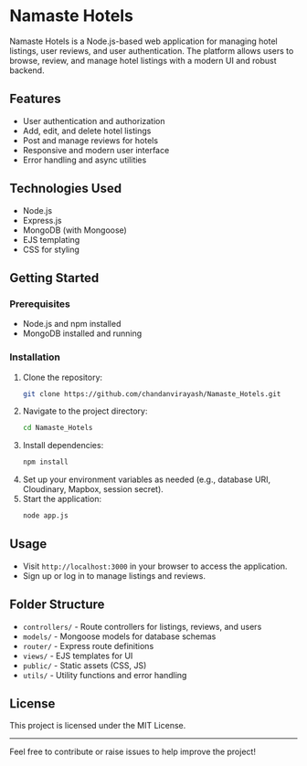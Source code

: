 # Namaste Hotels

Namaste Hotels is a Node.js-based web application for managing hotel listings, user reviews, and user authentication. The platform allows users to browse, review, and manage hotel listings with a modern UI and robust backend.

## Features
- User authentication and authorization
- Add, edit, and delete hotel listings
- Post and manage reviews for hotels
- Responsive and modern user interface
- Error handling and async utilities

## Technologies Used
- Node.js
- Express.js
- MongoDB (with Mongoose)
- EJS templating
- CSS for styling

## Getting Started

### Prerequisites
- Node.js and npm installed
- MongoDB installed and running

### Installation
1. Clone the repository:
	```sh
	git clone https://github.com/chandanvirayash/Namaste_Hotels.git
	```
2. Navigate to the project directory:
	```sh
	cd Namaste_Hotels
	```
3. Install dependencies:
	```sh
	npm install
	```
4. Set up your environment variables as needed (e.g., database URI, Cloudinary, Mapbox, session secret).
5. Start the application:
	```sh
	node app.js
	```

## Usage
- Visit `http://localhost:3000` in your browser to access the application.
- Sign up or log in to manage listings and reviews.

## Folder Structure
- `controllers/` - Route controllers for listings, reviews, and users
- `models/` - Mongoose models for database schemas
- `router/` - Express route definitions
- `views/` - EJS templates for UI
- `public/` - Static assets (CSS, JS)
- `utils/` - Utility functions and error handling

## License
This project is licensed under the MIT License.

---

Feel free to contribute or raise issues to help improve the project!
